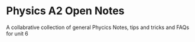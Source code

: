 # Physics A2 Open Notes
A collabrative collection of general Phycics Notes, tips and tricks and FAQs for unit 6
